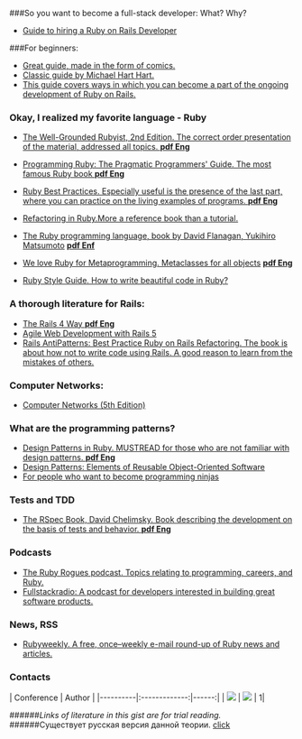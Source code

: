 ###So you want to become a full-stack developer: What? Why?
* <a href="https://gun.io/blog/hackers-guide-to-hiring-a-ruby-on-rails-developer/">Guide to hiring a Ruby on Rails Developer</a>


###For beginners:
* <a href="http://poignant.guide/">Great guide, made in the form of comics.</a>
* <a href="https://www.railstutorial.org/">Classic guide by Michael Hart Hart.</a>
* <a href="http://guides.rubyonrails.org/">This guide covers ways in which you can become a part of the ongoing development of Ruby on Rails.</a>


### Okay, I realized my favorite language - Ruby
* <a href="http://www.amazon.com/Well-Grounded-Rubyist-David-Black/dp/1617291692/ref=sr_1_9?s=books&ie=UTF8&qid=1412257416&sr=1-9&keywords=ruby">The Well-Grounded Rubyist, 2nd Edition. The correct order presentation of the material, addressed all topics. </a>
<a href="https://new.vk.com/doc62297506_437578999?hash=cad1768c118c34d535&dl=4631f48cf8d6a106b3"> **pdf Eng** </a>

* <a href="https://www.amazon.com/Programming-Ruby-Pragmatic-Programmers-Second/dp/0974514055?ie=UTF8&ref_=asap_bc"> Programming Ruby: The Pragmatic Programmers' Guide. The most famous Ruby book </a>
<a href="https://vk.com/doc62297506_437707733?hash=92921d59c8ccffb9d3&dl=63943eb7929d700271"> **pdf Eng** </a>

* <a href="http://shop.oreilly.com/product/9780596523015.do
"> Ruby Best Practices. Especially useful is the presence of the last part, where you can practice on the living examples of programs. </a>
<a href="https://vk.com/doc62297506_437707752?hash=a8ee91e5d0f2f029dd&dl=4abcf0c18b0927d60b
"> **pdf Eng** </a>
* <a href="https://www.amazon.com/Refactoring-Ruby-William-C-Wake/dp/0321545044"> Refactoring in Ruby.More a reference book than a tutorial. </a>
* <a href="http://shop.oreilly.com/product/9780596516178.do">The Ruby programming language, book by David Flanagan, Yukihiro Matsumoto</a>  <a href="http://haris-krajina.rhcloud.com/wp-content/uploads/2013/01/baba.pdf">**pdf Enf**</a>

* <a href="https://pragprog.com/book/ppmetr2/metaprogramming-ruby-2">We love Ruby for Metaprogramming. Metaclasses for all objects</a>
<a href="https://new.vk.com/doc62297506_437578989?hash=8877db4b2169e65f54&dl=9e9b695fb17ebaa662"> **pdf Eng** </a>

* <a href="https://github.com/arbox/ruby-style-guide/blob/master/README-ruRU.md">Ruby Style Guide. How to write beautiful code in Ruby? </a>

### A thorough literature for Rails:
* <a href="http://www.amazon.com/Rails-Way-Addison-Wesley-Professional-Ruby/dp/0321944275">The Rails 4 Way </a>
<a href="https://new.vk.com/doc62297506_437579021?hash=a1504c8e02e0c80fb9&dl=4aac5232be13375d5f">**pdf Eng**</a>
* <a href="https://pragprog.com/book/rails5/agile-web-development-with-rails-5">Agile Web Development with Rails 5</a>
* <a href="https://www.amazon.com/Rails-AntiPatterns-Refactoring-Addison-Wesley-Professional/dp/0321604814
">Rails AntiPatterns: Best Practice Ruby on Rails Refactoring. The book is about how not to write code using Rails. A good reason to learn from the mistakes of others. </a>




### Computer Networks:
* <a href="https://www.amazon.com/Computer-Networks-5th-Andrew-Tanenbaum/dp/0132126958/ref=sr_1_1?s=books&ie=UTF8&qid=1467565598&sr=1-1&keywords=computer+networking+tanenbaum">Computer Networks (5th Edition)  </a>

### What are the programming patterns?
* <a href="http://www.amazon.com/Design-Patterns-Object-Oriented-Professional-Computing/dp/0201634988">Design Patterns in Ruby. MUSTREAD for those who are not familiar with design patterns. </a>
<a href="https://vk.com/doc62297506_437707764?hash=a5d6259ce471f08f84&dl=8adb4f3cc43a712f45"> **pdf Eng**  </a>
* <a href="http://www.amazon.com/Design-Patterns-Object-Oriented-Professional-Computing/dp/0201634988">Design Patterns: Elements of Reusable Object-Oriented Software  </a>
*  <a href="https://sourcemaking.com/design_patterns">For people who want to become programming ninjas </a>

### Tests and TDD

* <a href="https://pragprog.com/book/achbd/the-rspec-book">The RSpec Book, David Chelimsky. Book describing the development on the basis of tests and behavior. </a>
<a href="https://vk.com/doc62297506_437707879?hash=7f8001ebdf6476ada3&dl=bedd89ff5bd9d53fbf"> **pdf Eng** </a>


### Podcasts
* <a href="https://devchat.tv/ruby-rogues"> The Ruby Rogues podcast. Topics relating to programming, careers, and Ruby. </a>
* <a href="http://www.fullstackradio.com/"> Fullstackradio: A podcast for developers interested in building great software products. </a>

### News, RSS
* <a href="http://rubyweekly.com/issues"> Rubyweekly. A free, once–weekly e-mail round-up of Ruby news and articles. </a>

### Contacts

| Conference |      Author     |
|----------|:-------------:|------:|
| [<img src="http://i-cdn.phonearena.com/images/article/52251-thumb/Telegram-secure-instant-messaging-app-review-encrypted-speed.jpg">](https://telegram.me/rubylang) | [<img src="https://pp.vk.me/c630931/v630931506/2ab56/L-7WQ-DfJrU.jpg">](https://telegram.me/Eugene_Shved) | 1|


######*Links of literature in this gist are for trial reading.*
######Существует русская версия данной теории. <a href="https://github.com/Evshved/Ruby-Rails-theory/blob/master/RusVersion.md"> click </a>
